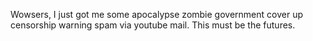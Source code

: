 Wowsers, I just got me some apocalypse zombie government cover up censorship warning spam via youtube mail. This must be the futures.